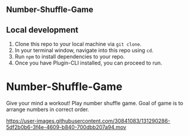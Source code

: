 ## Number-Shuffle-Game

## Local development 
1. Clone this repo to your local machine via `git clone`.
2. In your terminal window, navigate into this repo using `cd`.
3. Run `npm` to install dependencies to your repo.
4. Once you have Plugin-CLI installed, you can proceed to run.

 
# Number-Shuffle-Game

Give your mind a workout! Play number shuffle game. Goal of game is to arrange numbers in correct order.

https://user-images.githubusercontent.com/30841083/131290286-5df2b0b6-3f4e-4609-b840-700dbb207a94.mov


